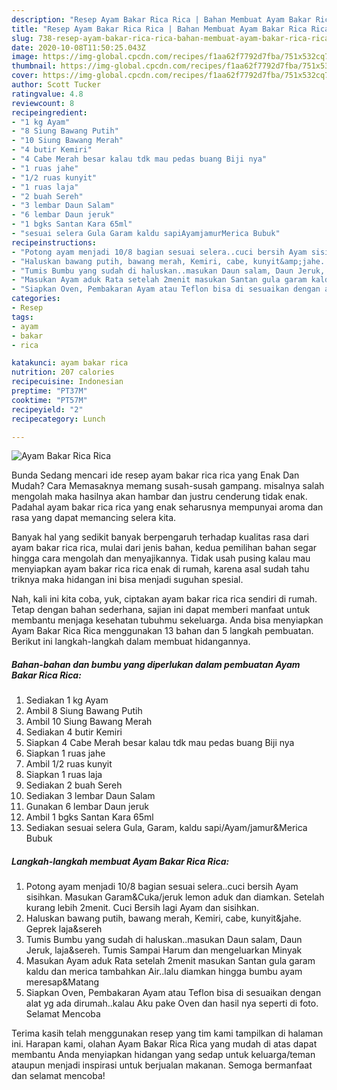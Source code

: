 ```yaml
---
description: "Resep Ayam Bakar Rica Rica | Bahan Membuat Ayam Bakar Rica Rica Yang Bikin Ngiler"
title: "Resep Ayam Bakar Rica Rica | Bahan Membuat Ayam Bakar Rica Rica Yang Bikin Ngiler"
slug: 738-resep-ayam-bakar-rica-rica-bahan-membuat-ayam-bakar-rica-rica-yang-bikin-ngiler
date: 2020-10-08T11:50:25.043Z
image: https://img-global.cpcdn.com/recipes/f1aa62f7792d7fba/751x532cq70/ayam-bakar-rica-rica-foto-resep-utama.jpg
thumbnail: https://img-global.cpcdn.com/recipes/f1aa62f7792d7fba/751x532cq70/ayam-bakar-rica-rica-foto-resep-utama.jpg
cover: https://img-global.cpcdn.com/recipes/f1aa62f7792d7fba/751x532cq70/ayam-bakar-rica-rica-foto-resep-utama.jpg
author: Scott Tucker
ratingvalue: 4.8
reviewcount: 8
recipeingredient:
- "1 kg Ayam"
- "8 Siung Bawang Putih"
- "10 Siung Bawang Merah"
- "4 butir Kemiri"
- "4 Cabe Merah besar kalau tdk mau pedas buang Biji nya"
- "1 ruas jahe"
- "1/2 ruas kunyit"
- "1 ruas laja"
- "2 buah Sereh"
- "3 lembar Daun Salam"
- "6 lembar Daun jeruk"
- "1 bgks Santan Kara 65ml"
- "sesuai selera Gula Garam kaldu sapiAyamjamurMerica Bubuk"
recipeinstructions:
- "Potong ayam menjadi 10/8 bagian sesuai selera..cuci bersih Ayam sisihkan. Masukan Garam&amp;Cuka/jeruk lemon aduk dan diamkan. Setelah kurang lebih 2menit. Cuci Bersih lagi Ayam dan sisihkan."
- "Haluskan bawang putih, bawang merah, Kemiri, cabe, kunyit&amp;jahe. Geprek laja&amp;sereh"
- "Tumis Bumbu yang sudah di haluskan..masukan Daun salam, Daun Jeruk, laja&amp;sereh. Tumis Sampai Harum dan mengeluarkan Minyak"
- "Masukan Ayam aduk Rata setelah 2menit masukan Santan gula garam kaldu dan merica tambahkan Air..lalu diamkan hingga bumbu ayam meresap&amp;Matang"
- "Siapkan Oven, Pembakaran Ayam atau Teflon bisa di sesuaikan dengan alat yg ada dirumah..kalau Aku pake Oven dan hasil nya seperti di foto. Selamat Mencoba"
categories:
- Resep
tags:
- ayam
- bakar
- rica

katakunci: ayam bakar rica 
nutrition: 207 calories
recipecuisine: Indonesian
preptime: "PT37M"
cooktime: "PT57M"
recipeyield: "2"
recipecategory: Lunch

---
```



![Ayam Bakar Rica Rica](https://img-global.cpcdn.com/recipes/f1aa62f7792d7fba/751x532cq70/ayam-bakar-rica-rica-foto-resep-utama.jpg)

Bunda Sedang mencari ide resep ayam bakar rica rica yang Enak Dan Mudah? Cara Memasaknya memang susah-susah gampang. misalnya salah mengolah maka hasilnya akan hambar dan justru cenderung tidak enak. Padahal ayam bakar rica rica yang enak seharusnya mempunyai aroma dan rasa yang dapat memancing selera kita.



Banyak hal yang sedikit banyak berpengaruh terhadap kualitas rasa dari ayam bakar rica rica, mulai dari jenis bahan, kedua pemilihan bahan segar hingga cara mengolah dan menyajikannya. Tidak usah pusing kalau mau menyiapkan ayam bakar rica rica enak di rumah, karena asal sudah tahu triknya maka hidangan ini bisa menjadi suguhan spesial.


Nah, kali ini kita coba, yuk, ciptakan ayam bakar rica rica sendiri di rumah. Tetap dengan bahan sederhana, sajian ini dapat memberi manfaat untuk membantu menjaga kesehatan tubuhmu sekeluarga. Anda bisa menyiapkan Ayam Bakar Rica Rica menggunakan 13 bahan dan 5 langkah pembuatan. Berikut ini langkah-langkah dalam membuat hidangannya.

<!--inarticleads1-->

##### Bahan-bahan dan bumbu yang diperlukan dalam pembuatan Ayam Bakar Rica Rica:

1. Sediakan 1 kg Ayam
1. Ambil 8 Siung Bawang Putih
1. Ambil 10 Siung Bawang Merah
1. Sediakan 4 butir Kemiri
1. Siapkan 4 Cabe Merah besar kalau tdk mau pedas buang Biji nya
1. Siapkan 1 ruas jahe
1. Ambil 1/2 ruas kunyit
1. Siapkan 1 ruas laja
1. Sediakan 2 buah Sereh
1. Sediakan 3 lembar Daun Salam
1. Gunakan 6 lembar Daun jeruk
1. Ambil 1 bgks Santan Kara 65ml
1. Sediakan sesuai selera Gula, Garam, kaldu sapi/Ayam/jamur&amp;Merica Bubuk




<!--inarticleads2-->

##### Langkah-langkah membuat Ayam Bakar Rica Rica:

1. Potong ayam menjadi 10/8 bagian sesuai selera..cuci bersih Ayam sisihkan. Masukan Garam&amp;Cuka/jeruk lemon aduk dan diamkan. Setelah kurang lebih 2menit. Cuci Bersih lagi Ayam dan sisihkan.
1. Haluskan bawang putih, bawang merah, Kemiri, cabe, kunyit&amp;jahe. Geprek laja&amp;sereh
1. Tumis Bumbu yang sudah di haluskan..masukan Daun salam, Daun Jeruk, laja&amp;sereh. Tumis Sampai Harum dan mengeluarkan Minyak
1. Masukan Ayam aduk Rata setelah 2menit masukan Santan gula garam kaldu dan merica tambahkan Air..lalu diamkan hingga bumbu ayam meresap&amp;Matang
1. Siapkan Oven, Pembakaran Ayam atau Teflon bisa di sesuaikan dengan alat yg ada dirumah..kalau Aku pake Oven dan hasil nya seperti di foto. Selamat Mencoba




Terima kasih telah menggunakan resep yang tim kami tampilkan di halaman ini. Harapan kami, olahan Ayam Bakar Rica Rica yang mudah di atas dapat membantu Anda menyiapkan hidangan yang sedap untuk keluarga/teman ataupun menjadi inspirasi untuk berjualan makanan. Semoga bermanfaat dan selamat mencoba!
